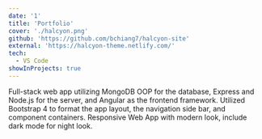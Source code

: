 ```yaml
---
date: '1'
title: 'Portfolio'
cover: './halcyon.png'
github: 'https://github.com/bchiang7/halcyon-site'
external: 'https://halcyon-theme.netlify.com/'
tech:
  - VS Code
showInProjects: true
---
```


Full-stack web app utilizing MongoDB OOP for the database, Express and Node.js for the server, and Angular as the frontend framework. Utilized Bootstrap 4 to format the app layout, the navigation side bar, and component containers. Responsive Web App with modern look, include dark mode for night look.
